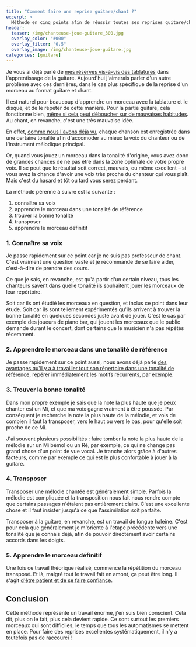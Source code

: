 ```yaml
---
title: "Comment faire une reprise guitare/chant ?"
excerpt: >
  Méthode en cinq points afin de réussir toutes ses reprises guitare/chant.
header:
  teaser: /img/chanteuse-joue-guitare_300.jpg
  overlay_color: "#000"
  overlay_filter: "0.5"
  overlay_image: /img/chanteuse-joue-guitare.jpg
categories: [guitare]
---
```


Je vous ai déjà parlé de [mes réserves vis-à-vis des tablatures][tablatures] 
dans l'apprentissage de la guitare. Aujourd'hui j'aimerais parler d'un autre 
problème avec ces dernières, dans le cas plus spécifique de la reprise d'un 
morceau au format guitare et chant.

Il est naturel pour beaucoup d'apprendre un morceau avec la tablature et le 
disque, et de le répéter de cette manière. Pour la partie guitare, cela 
fonctionne bien, [même si cela peut déboucher sur de mauvaises 
habitudes][autodidactes]. Au chant, en revanche, c'est une très mauvaise idée.

En effet, [comme nous l'avons déjà vu][tonalites], chaque chanson est 
enregistrée dans une certaine tonalité afin d'accomoder au mieux la voix du 
chanteur ou de l'instrument mélodique principal.

Or, quand vous jouez un morceau dans la tonalité d'origine, vous avez donc de 
grandes chances de ne pas être dans la zone optimale de votre propre voix. Il 
se peut que le résultat soit correct, mauvais, ou même excellent – si vous avez 
la chance d'avoir une voix très proche du chanteur qui vous plaît. Mais c'est 
du hasard et tôt ou tard vous serez perdant.

La méthode pérenne à suivre est la suivante :

1. connaître sa voix
2. apprendre le morceau dans une tonalité de référence
3. trouver la bonne tonalité
4. transposer
5. apprendre le morceau définitif

### 1. Connaître sa voix

Je passe rapidement sur ce point car je ne suis pas professeur de chant. C'est 
vraiment une question vaste et je recommande de se faire aider, c'est-à-dire de 
prendre des cours.

Ce que je sais, en revanche, est qu'à partir d'un certain niveau, tous les 
chanteurs savent dans quelle tonalité ils souhaitent jouer les morceaux de leur 
répértoire.

Soit car ils ont étudié les morceaux en question, et inclus ce point dans leur 
étude. Soit car ils sont tellement expérimentés qu'ils arrivent à trouver la 
bonne tonalité en quelques secondes juste avant de jouer. C'est le cas par 
exemple des joueurs de piano bar, qui jouent les morceaux que le public demande 
durant le concert, dont certains que le musicien n'a pas répétés récemment.

### 2. Apprendre le morceau dans une tonalité de référence

Je passe rapidement sur ce point aussi, nous avons déjà parlé [des avantages 
qu'il y a à travailler tout son répertoire dans une tonalité de 
référence][oreille], repérer immédiatement les motifs récurrents, par exemple.

### 3. Trouver la bonne tonalité

Dans mon propre exemple je sais que la note la plus haute que je peux chanter 
est un Mi, et que ma voix gagne vraiment à être poussée. Par conséquent je 
recherche la note la plus haute de la mélodie, et vois de combien il faut la 
transposer, vers le haut ou vers le bas, pour qu'elle soit proche de ce Mi.

J'ai souvent plusieurs possibilités : faire tomber la note la plus haute de la 
mélodie sur un Mi bémol ou un Ré, par exemple, ce qui ne change pas grand chose 
d'un point de vue vocal. Je tranche alors grâce à d'autres facteurs, comme par 
exemple ce qui est le plus confortable à jouer à la guitare.

### 4. Transposer

Transposer une mélodie chantée est généralement simple. Parfois la mélodie est 
compliquée et la transposition nous fait nous rendre compte que certains 
passages n'étaient pas entièrement clairs. C'est une excellente chose et il 
faut insister jusqu'à ce que l'assimilation soit parfaite.

Transposer à la guitare, en revanche, est un travail de longue haleine. C'est 
pour cela que généralement je m'oriente à l'étape précédente vers une tonalité 
que je connais déjà, afin de pouvoir directement avoir certains accords dans 
les doigts.

### 5. Apprendre le morceau définitif

Une fois ce travail théorique réalisé, commence la répétition du morceau 
transposé. Et là, malgré tout le travail fait en amont, ça peut être long. Il 
s'agit [d'être patient et de se faire confiance][attitude].

## Conclusion

Cette méthode représente un travail énorme, j'en suis bien conscient. Cela dit, 
plus on le fait, plus cela devient rapide. Ce sont surtout les premiers 
morceaux qui sont difficiles, le temps que tous les automatismes se mettent en 
place. Pour faire des reprises excellentes systématiquement, il n'y a toutefois 
pas de raccourci !

[tablatures]:/pourquoi-les-tablatures-sont-une-mauvaise-methode/
[autodidactes]:/les-meilleurs-exercices-pour-autodidactes/
[tonalites]:/comprendre-les-tonalites/
[oreille]:/jouer-a-l-oreille/
[attitude]:/attitude/
